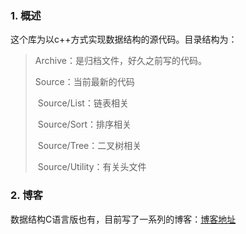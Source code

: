 ### 1. 概述

这个库为以c++方式实现数据结构的源代码。目录结构为：

> Archive：是归档文件，好久之前写的代码。
>
> Source：当前最新的代码
>
> ​	Source/List：链表相关
>
> ​	Source/Sort：排序相关
>
> ​	Source/Tree：二叉树相关
>
> ​	Source/Utility：有关头文件

### 2. 博客

数据结构C语言版也有，目前写了一系列的博客：[博客地址](https://blog.csdn.net/void_leng/category_8607184.html)